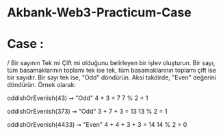 # Akbank-Web3-Practicum-Case

# Case : 

/ Bir sayının Tek mi Çift mi olduğunu belirleyen bir işlev oluşturun. Bir sayı, tüm basamaklarının toplamı tek ise tek, tüm basamaklarının toplamı çift ise bir sayıdır. Bir sayı tek ise, "Odd" döndürün. Aksi takdirde, "Even" değerini döndürün. Örnek olarak:

oddishOrEvenish(43) ➞ "Odd"
 4 + 3 = 7
 7 % 2 = 1

 oddishOrEvenish(373) ➞ "Odd"
 3 + 7 + 3 = 13
 13 % 2 = 1

 oddishOrEvenish(4433) ➞ "Even"
 4 + 4 + 3 + 3 = 14
 14 % 2 = 0

